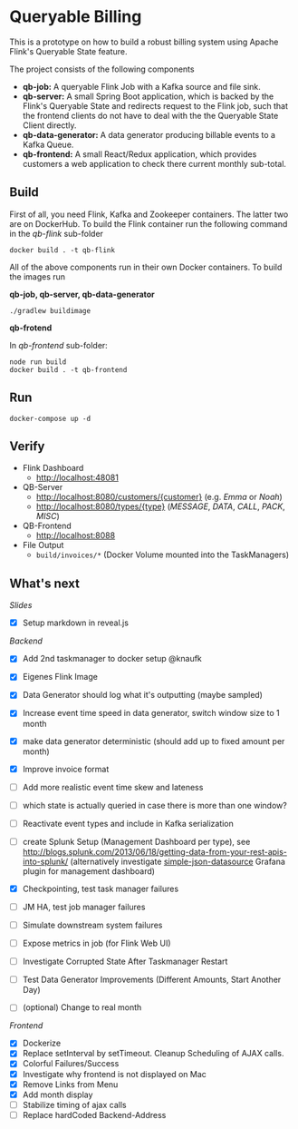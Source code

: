 Queryable Billing
=================

This is a prototype on how to build a robust billing system using Apache Flink's Queryable State feature.

The project consists of the following components

* **qb-job:** A queryable Flink Job with a Kafka source and file sink.
* **qb-server:** A small Spring Boot application, which is backed by the Flink's Queryable State and redirects request to the Flink job, such that the frontend clients do not have to deal with the the Queryable State Client directly.
* **qb-data-generator:** A data generator producing billable events to a Kafka Queue.
* **qb-frontend:** A small React/Redux application, which provides customers a web application to check there current monthly sub-total.

Build
-----
First of all, you need Flink, Kafka and Zookeeper containers. The latter two are on DockerHub. To build the Flink container run the following command in the *qb-flink* sub-folder
```
docker build . -t qb-flink
```
All of the above components run in their own Docker containers. To build the images run

**qb-job, qb-server, qb-data-generator**
```
./gradlew buildimage
```
**qb-frotend**

In *qb-frontend* sub-folder: 
```
node run build
docker build . -t qb-frontend
```

Run
---
```
docker-compose up -d
```

Verify
------
* Flink Dashboard 
    - <http://localhost:48081>   
* QB-Server
    - <http://localhost:8080/customers/{customer}> (e.g. *Emma* or *Noah*)
    - <http://localhost:8080/types/{type}> (*MESSAGE*, *DATA*, *CALL*, *PACK*, *MISC*)
* QB-Frontend
    - <http://localhost:8088>
* File Output
    - `build/invoices/*` (Docker Volume mounted into the TaskManagers)


What's next
-----------

*Slides*
- [x] Setup markdown in reveal.js 

*Backend*
- [x] Add 2nd taskmanager to docker setup @knaufk
- [x] Eigenes Flink Image
- [x] Data Generator should log what it's outputting (maybe sampled)
- [x] Increase event time speed in data generator, switch window size to 1 month
- [x] make data generator deterministic (should add up to fixed amount per month)
- [x] Improve invoice format
- [ ] Add more realistic event time skew and lateness
- [ ] which state is actually queried in case there is more than one window?
- [ ] Reactivate event types and include in Kafka serialization
- [ ] create Splunk Setup (Management Dashboard per type), see <http://blogs.splunk.com/2013/06/18/getting-data-from-your-rest-apis-into-splunk/> (alternatively investigate [simple-json-datasource](https://github.com/grafana/simple-json-datasource) Grafana plugin for management dashboard)
- [x] Checkpointing, test task manager failures
- [ ] JM HA, test job manager failures
- [ ] Simulate downstream system failures
- [ ] Expose metrics in job (for Flink Web UI)
- [ ] Investigate Corrupted State After Taskmanager Restart
- [ ] Test Data Generator Improvements (Different Amounts, Start Another Day)
- [ ] (optional) Change to real month


*Frontend*
- [x] Dockerize
- [x] Replace setInterval by setTimeout. Cleanup Scheduling of AJAX calls.
- [x] Colorful Failures/Success
- [x] Investigate why frontend is not displayed on Mac
- [x] Remove Links from Menu
- [x] Add month display
- [ ] Stabilize timing of ajax calls
- [ ] Replace hardCoded Backend-Address
